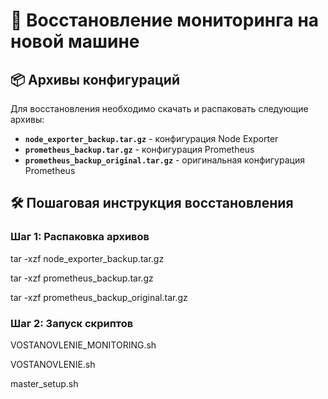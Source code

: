 # 🚀 Восстановление мониторинга на новой машине

## 📦 Архивы конфигураций
Для восстановления необходимо скачать и распаковать следующие архивы:

- **`node_exporter_backup.tar.gz`** - конфигурация Node Exporter
- **`prometheus_backup.tar.gz`** - конфигурация Prometheus 
- **`prometheus_backup_original.tar.gz`** - оригинальная конфигурация Prometheus

## 🛠️ Пошаговая инструкция восстановления

### Шаг 1: Распаковка архивов

tar -xzf node_exporter_backup.tar.gz

tar -xzf prometheus_backup.tar.gz

tar -xzf prometheus_backup_original.tar.gz

### Шаг 2: Запуск скриптов

VOSTANOVLENIE_MONITORING.sh

VOSTANOVLENIE.sh

master_setup.sh
